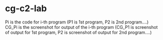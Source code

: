 # cg-c2-lab
Pi is the code for i-th program (P1 is 1st program, P2 is 2nd program....)
CG_Pi is the screenshot for output of the i-th program (CG_P1 is screenshot of output for 1st program, P2 is screenshot of output for 2nd program....)
